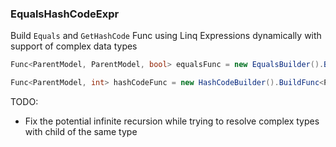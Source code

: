 ### EqualsHashCodeExpr

Build `Equals` and `GetHashCode` Func using Linq Expressions dynamically with support of complex data types

```csharp
Func<ParentModel, ParentModel, bool> equalsFunc = new EqualsBuilder().BuildFunc<ParentModel>();

Func<ParentModel, int> hashCodeFunc = new HashCodeBuilder().BuildFunc<ParentModel>();
```

TODO:
- Fix the potential infinite recursion while trying to resolve complex types with child of the same type  

